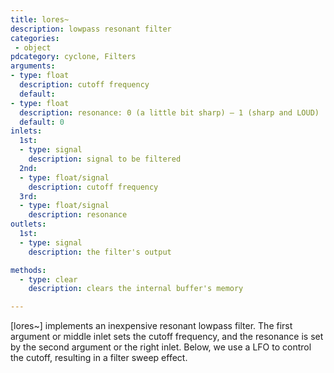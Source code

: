 ```yaml
---
title: lores~
description: lowpass resonant filter
categories:
 - object
pdcategory: cyclone, Filters
arguments:
- type: float
  description: cutoff frequency
  default:
- type: float
  description: resonance: 0 (a little bit sharp) — 1 (sharp and LOUD)
  default: 0
inlets:
  1st:
  - type: signal
    description: signal to be filtered
  2nd:
  - type: float/signal
    description: cutoff frequency
  3rd:
  - type: float/signal
    description: resonance
outlets:
  1st:
  - type: signal
    description: the filter's output

methods:
  - type: clear
    description: clears the internal buffer's memory

---
```


[lores~] implements an inexpensive resonant lowpass filter. The first argument or middle inlet sets the cutoff frequency, and the resonance is set by the second argument or the right inlet. Below, we use a LFO to control the cutoff, resulting in a filter sweep effect.

